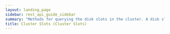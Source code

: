 ```yaml
---
layout: landing_page
sidebar: rest_api_guide_sidebar
summary: "Methods for querying the disk slots in the cluster. A disk slot is a location where a disk is usually inserted, but may be removed."
title: Cluster Slots (Cluster Slots)
---
```


